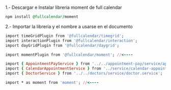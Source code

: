1.- Descargar e Instalar libreria moment de full calendar
```ruby
npm install @fullcalendar/moment
```
2.- Importar la librería y el nombre a usarse en el documento
```ruby
import timeGridPlugin from '@fullcalendar/timegrid';
import interactionPlugin from '@fullcalendar/interaction';
import dayGridPlugin from '@fullcalendar/daygrid';

import momentPlugin from '@fullcalendar/moment'; //<----

import { AppointmentPayService } from '../../appointment-pay/service/appointment-pay.service';
import { CalendarAppointmentService } from '../service/calendar-appointment.service';
import { DoctorService } from '../../doctors/service/doctor.service';

import * as moment from 'moment'; //<----
```
